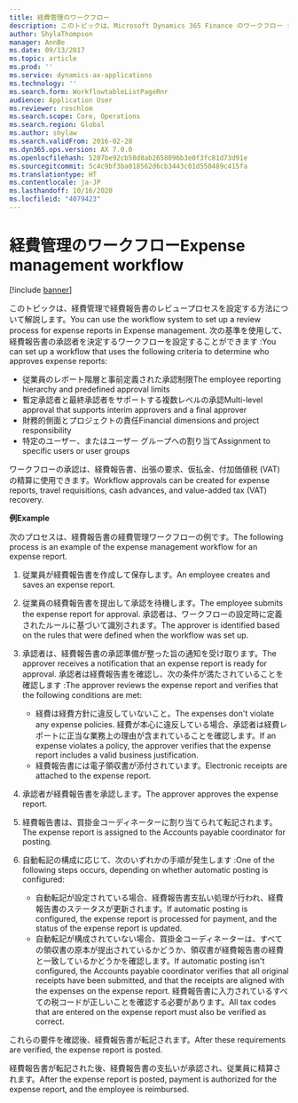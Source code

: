 ```yaml
---
title: 経費管理のワークフロー
description: このトピックは、Microsoft Dynamics 365 Finance のワークフロー システムを使用して、経費管理で経費報告書のレビュープロセスを設定する方法について解説します。
author: ShylaThompson
manager: AnnBe
ms.date: 09/13/2017
ms.topic: article
ms.prod: ''
ms.service: dynamics-ax-applications
ms.technology: ''
ms.search.form: WorkflowtableListPageRnr
audience: Application User
ms.reviewer: roschlom
ms.search.scope: Core, Operations
ms.search.region: Global
ms.author: shylaw
ms.search.validFrom: 2016-02-28
ms.dyn365.ops.version: AX 7.0.0
ms.openlocfilehash: 5207be92cb58d8ab2658096b3e0f3fc81d73d91e
ms.sourcegitcommit: 5c4c9bf3ba018562d6cb3443c01d550489c415fa
ms.translationtype: HT
ms.contentlocale: ja-JP
ms.lasthandoff: 10/16/2020
ms.locfileid: "4079423"
---
```

# <a name="expense-management-workflow"></a><span data-ttu-id="135dd-103">経費管理のワークフロー</span><span class="sxs-lookup"><span data-stu-id="135dd-103">Expense management workflow</span></span>

[!include [banner](../includes/banner.md)]

<span data-ttu-id="135dd-104">このトピックは、経費管理で経費報告書のレビュープロセスを設定する方法について解説します。</span><span class="sxs-lookup"><span data-stu-id="135dd-104">You can use the workflow system to set up a review process for expense reports in Expense management.</span></span> <span data-ttu-id="135dd-105">次の基準を使用して、経費報告書の承認者を決定するワークフローを設定することができます :</span><span class="sxs-lookup"><span data-stu-id="135dd-105">You can set up a workflow that uses the following criteria to determine who approves expense reports:</span></span>

- <span data-ttu-id="135dd-106">従業員のレポート階層と事前定義された承認制限</span><span class="sxs-lookup"><span data-stu-id="135dd-106">The employee reporting hierarchy and predefined approval limits</span></span>
- <span data-ttu-id="135dd-107">暫定承認者と最終承認者をサポートする複数レベルの承認</span><span class="sxs-lookup"><span data-stu-id="135dd-107">Multi-level approval that supports interim approvers and a final approver</span></span>
- <span data-ttu-id="135dd-108">財務的側面とプロジェクトの責任</span><span class="sxs-lookup"><span data-stu-id="135dd-108">Financial dimensions and project responsibility</span></span>
- <span data-ttu-id="135dd-109">特定のユーザー、またはユーザー グループへの割り当て</span><span class="sxs-lookup"><span data-stu-id="135dd-109">Assignment to specific users or user groups</span></span>

<span data-ttu-id="135dd-110">ワークフローの承認は、経費報告書、出張の要求、仮払金、付加価値税 (VAT) の精算に使用できます。</span><span class="sxs-lookup"><span data-stu-id="135dd-110">Workflow approvals can be created for expense reports, travel requisitions, cash advances, and value-added tax (VAT) recovery.</span></span>

<span data-ttu-id="135dd-111">**例**</span><span class="sxs-lookup"><span data-stu-id="135dd-111">**Example**</span></span>

<span data-ttu-id="135dd-112">次のプロセスは、経費報告書の経費管理ワークフローの例です。</span><span class="sxs-lookup"><span data-stu-id="135dd-112">The following process is an example of the expense management workflow for an expense report.</span></span>

1. <span data-ttu-id="135dd-113">従業員が経費報告書を作成して保存します。</span><span class="sxs-lookup"><span data-stu-id="135dd-113">An employee creates and saves an expense report.</span></span>
2. <span data-ttu-id="135dd-114">従業員の経費報告書を提出して承認を待機します。</span><span class="sxs-lookup"><span data-stu-id="135dd-114">The employee submits the expense report for approval.</span></span> <span data-ttu-id="135dd-115">承認者は、ワークフローの設定時に定義されたルールに基づいて識別されます。</span><span class="sxs-lookup"><span data-stu-id="135dd-115">The approver is identified based on the rules that were defined when the workflow was set up.</span></span>
3. <span data-ttu-id="135dd-116">承認者は、経費報告書の承認準備が整った旨の通知を受け取ります。</span><span class="sxs-lookup"><span data-stu-id="135dd-116">The approver receives a notification that an expense report is ready for approval.</span></span> <span data-ttu-id="135dd-117">承認者は経費報告書を確認し、次の条件が満たされていることを確認します :</span><span class="sxs-lookup"><span data-stu-id="135dd-117">The approver reviews the expense report and verifies that the following conditions are met:</span></span>

    - <span data-ttu-id="135dd-118">経費は経費方針に違反していないこと。</span><span class="sxs-lookup"><span data-stu-id="135dd-118">The expenses don't violate any expense policies.</span></span> <span data-ttu-id="135dd-119">経費が本心に違反している場合、承認者は経費レポートに正当な業務上の理由が含まれていることを確認します。</span><span class="sxs-lookup"><span data-stu-id="135dd-119">If an expense violates a policy, the approver verifies that the expense report includes a valid business justification.</span></span>
    - <span data-ttu-id="135dd-120">経費報告書には電子領収書が添付されています。</span><span class="sxs-lookup"><span data-stu-id="135dd-120">Electronic receipts are attached to the expense report.</span></span>

4. <span data-ttu-id="135dd-121">承認者が経費報告書を承認します。</span><span class="sxs-lookup"><span data-stu-id="135dd-121">The approver approves the expense report.</span></span>
5. <span data-ttu-id="135dd-122">経費報告書は、買掛金コーディネーターに割り当てられて転記されます。</span><span class="sxs-lookup"><span data-stu-id="135dd-122">The expense report is assigned to the Accounts payable coordinator for posting.</span></span>
6. <span data-ttu-id="135dd-123">自動転記の構成に応じて、次のいずれかの手順が発生します :</span><span class="sxs-lookup"><span data-stu-id="135dd-123">One of the following steps occurs, depending on whether automatic posting is configured:</span></span>

    - <span data-ttu-id="135dd-124">自動転記が設定されている場合、経費報告書支払い処理が行われ、経費報告書のステータスが更新されます。</span><span class="sxs-lookup"><span data-stu-id="135dd-124">If automatic posting is configured, the expense report is processed for payment, and the status of the expense report is updated.</span></span>
    - <span data-ttu-id="135dd-125">自動転記が構成されていない場合、買掛金コーディネーターは、すべての領収書の原本が提出されているかどうか、領収書が経費報告書の経費と一致しているかどうかを確認します。</span><span class="sxs-lookup"><span data-stu-id="135dd-125">If automatic posting isn't configured, the Accounts payable coordinator verifies that all original receipts have been submitted, and that the receipts are aligned with the expenses on the expense report.</span></span> <span data-ttu-id="135dd-126">経費報告書に入力されているすべての税コードが正しいことを確認する必要があります。</span><span class="sxs-lookup"><span data-stu-id="135dd-126">All tax codes that are entered on the expense report must also be verified as correct.</span></span>

<span data-ttu-id="135dd-127">これらの要件を確認後、経費報告書が転記されます。</span><span class="sxs-lookup"><span data-stu-id="135dd-127">After these requirements are verified, the expense report is posted.</span></span>

<span data-ttu-id="135dd-128">経費報告書が転記された後、経費報告書の支払いが承認され、従業員に精算されます。</span><span class="sxs-lookup"><span data-stu-id="135dd-128">After the expense report is posted, payment is authorized for the expense report, and the employee is reimbursed.</span></span>

